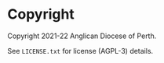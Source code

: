 # Copyright

Copyright 2021-22 Anglican Diocese of Perth.

See `LICENSE.txt` for license (AGPL-3) details.
